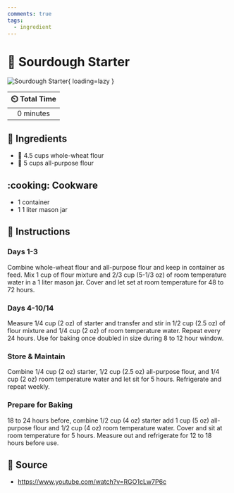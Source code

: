 ```yaml
---
comments: true
tags:
  - ingredient
---
```

# :microbe: Sourdough Starter

![Sourdough Starter](../assets/images/sourdough-starter.jpg){ loading=lazy }

| :timer_clock: Total Time |
|:-----------------------: |
| 0 minutes |

## :salt: Ingredients

- :ear_of_rice: 4.5 cups whole-wheat flour
- :ear_of_rice: 5 cups all-purpose flour

## :cooking: Cookware

- 1 container
- 1 1 liter mason jar

## :pencil: Instructions

### Days 1-3

Combine whole-wheat flour and all-purpose flour and keep in container as feed. Mix 1 cup of flour mixture and
2/3 cup (5-1/3 oz) of room temperature water in a 1 liter mason jar. Cover and let set at room temperature for 48 to 72
hours.

### Days 4-10/14

Measure 1/4 cup (2 oz) of starter and transfer and stir in 1/2 cup (2.5 oz) of flour mixture and 1/4 cup
(2 oz) of room temperature water. Repeat every 24 hours. Use for baking once doubled in size during 8 to 12 hour window.

### Store & Maintain

Combine 1/4 cup (2 oz) starter, 1/2 cup (2.5 oz) all-purpose flour, and 1/4 cup (2 oz) room
temperature water and let sit for 5 hours. Refrigerate and repeat weekly.

### Prepare for Baking

18 to 24 hours before, combine 1/2 cup (4 oz) starter add 1 cup (5 oz) all-purpose flour and 1/2 cup
(4 oz) room temperature water. Cover and sit at room temperature for 5 hours. Measure out and refrigerate for 12 to 18
hours before use.

## :link: Source

- <https://www.youtube.com/watch?v=RGO1cLw7P6c>
